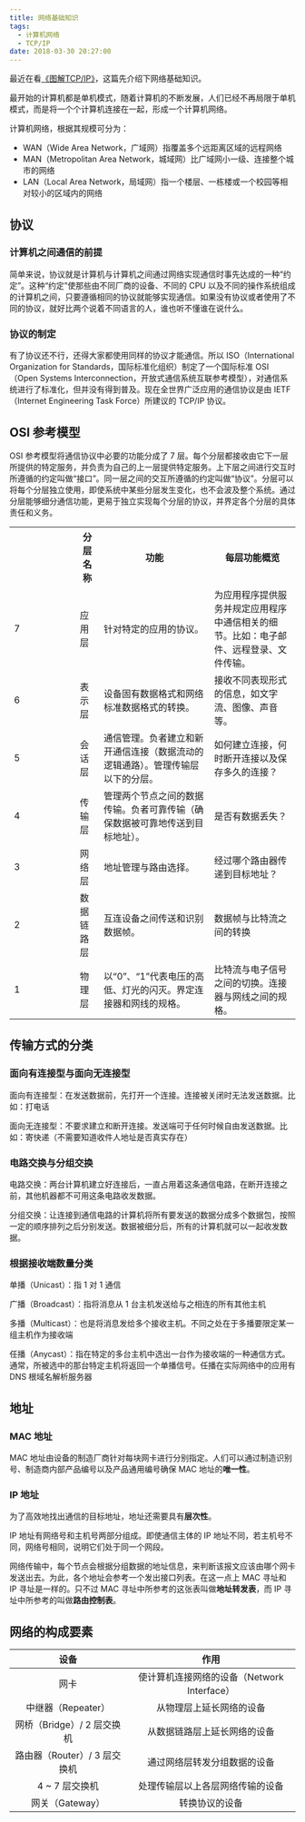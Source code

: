 ```yaml
---
title: 网络基础知识
tags:
  - 计算机网络
  - TCP/IP
date: 2018-03-30 20:27:00
---
```



最近在看[《图解TCP/IP》](https://www.amazon.cn/dp/B00DMS9990/)，这篇先介绍下网络基础知识。

最开始的计算机都是单机模式，随着计算机的不断发展，人们已经不再局限于单机模式，而是将一个个计算机连接在一起，形成一个计算机网络。

<!-- more -->


计算机网络，根据其规模可分为：
* WAN（Wide Area Network，广域网）指覆盖多个远距离区域的远程网络
* MAN（Metropolitan Area Network，城域网）比广域网小一级、连接整个城市的网络
* LAN（Local Area Network，局域网）指一个楼层、一栋楼或一个校园等相对较小的区域内的网络


## 协议

### 计算机之间通信的前提

简单来说，协议就是计算机与计算机之间通过网络实现通信时事先达成的一种“约定”。这种“约定”使那些由不同厂商的设备、不同的 CPU 以及不同的操作系统组成的计算机之间，只要遵循相同的协议就能够实现通信。如果没有协议或者使用了不同的协议，就好比两个说着不同语言的人，谁也听不懂谁在说什么。

### 协议的制定

有了协议还不行，还得大家都使用同样的协议才能通信。所以 ISO（International Organization for Standards，国际标准化组织）制定了一个国际标准 OSI（Open Systems Interconnection，开放式通信系统互联参考模型），对通信系统进行了标准化，但并没有得到普及。现在全世界广泛应用的通信协议是由 IETF（Internet Engineering Task Force）所建议的 TCP/IP 协议。
 
## OSI 参考模型

OSI 参考模型将通信协议中必要的功能分成了 7 层。每个分层都接收由它下一层所提供的特定服务，并负责为自己的上一层提供特定服务。上下层之间进行交互时所遵循的约定叫做“接口”。同一层之间的交互所遵循的约定叫做“协议”。分层可以将每个分层独立使用，即使系统中某些分层发生变化，也不会波及整个系统。通过分层能够细分通信功能，更易于独立实现每个分层的协议，并界定各个分层的具体责任和义务。


<table>
    <tr>
        <th  style="width: 100px;"></th>
        <th >分层名称</th>
        <th>功能</th>
        <th>每层功能概览</th>
    </tr>
    <tr>
        <td>7</td>
        <td>应用层</td>
        <td>针对特定的应用的协议。</td>
        <td>为应用程序提供服务并规定应用程序中通信相关的细节。比如：电子邮件、远程登录、文件传输。</td>
    </tr>
    <tr>
        <td>6</td>
        <td>表示层</td>
        <td>设备固有数据格式和网络标准数据格式的转换。</td>
        <td>接收不同表现形式的信息，如文字流、图像、声音等。</td>
    </tr>
    <tr>
        <td>5</td>
        <td>会话层</td>
        <td>通信管理。负者建立和新开通信连接（数据流动的逻辑通路）。管理传输层以下的分层。</td>
        <td>如何建立连接，何时断开连接以及保存多久的连接？</td>
    </tr>
    <tr>
        <td>4</td>
        <td>传输层</td>
        <td>管理两个节点之间的数据传输。负者可靠传输（确保数据被可靠地传送到目标地址）。</td>
        <td>是否有数据丢失？</td>
    </tr>
    <tr>
        <td>3</td>
        <td>网络层</td>
        <td>地址管理与路由选择。</td>
        <td>经过哪个路由器传递到目标地址？</td>
    </tr>
    <tr>
        <td>2</td>
        <td>数据链路层</td>
        <td>互连设备之间传送和识别数据帧。</td>
        <td>数据帧与比特流之间的转换</td>
    </tr>
    <tr>
        <td>1</td>
        <td>物理层</td>
        <td>以“0”、“1”代表电压的高低、灯光的闪灭。界定连接器和网线的规格。</td>
        <td>比特流与电子信号之间的切换。连接器与网线之间的规格。</td>
    </tr>
</table>



## 传输方式的分类

### 面向有连接型与面向无连接型

面向有连接型：在发送数据前，先打开一个连接。连接被关闭时无法发送数据。比如：打电话

面向无连接型：不要求建立和断开连接。发送端可于任何时候自由发送数据。比如：寄快递（不需要知道收件人地址是否真实存在）

### 电路交换与分组交换

电路交换：两台计算机建立好连接后，一直占用着这条通信电路，在断开连接之前，其他机器都不可用这条电路收发数据。

分组交换：让连接到通信电路的计算机将所有要发送的数据分成多个数据包，按照一定的顺序排列之后分别发送。数据被细分后，所有的计算机就可以一起收发数据。

### 根据接收端数量分类

单播（Unicast）：指 1 对 1 通信

广播（Broadcast）：指将消息从 1 台主机发送给与之相连的所有其他主机

多播（Multicast）：也是将消息发给多个接收主机。不同之处在于多播要限定某一组主机作为接收端

任播（Anycast）：指在特定的多台主机中选出一台作为接收端的一种通信方式。通常，所被选中的那台特定主机将返回一个单播信号。任播在实际网络中的应用有 DNS 根域名解析服务器

## 地址

### MAC 地址

MAC 地址由设备的制造厂商针对每块网卡进行分别指定。人们可以通过制造识别号、制造商内部产品编号以及产品通用编号确保 MAC 地址的**唯一性**。

### IP 地址

为了高效地找出通信的目标地址，地址还需要具有**层次性**。

IP 地址有网络号和主机号两部分组成。即使通信主体的 IP 地址不同，若主机号不同，网络号相同，说明它们处于同一个网段。

网络传输中，每个节点会根据分组数据的地址信息，来判断该报文应该由哪个网卡发送出去。为此，各个地址会参考一个发出接口列表。在这一点上 MAC 寻址和 IP 寻址是一样的。只不过 MAC 寻址中所参考的这张表叫做**地址转发表**，而 IP 寻址中所参考的叫做**路由控制表**。



## 网络的构成要素

| 设备 | 作用 |
|:---:|:---:|
| 网卡 | 使计算机连接网络的设备（Network Interface）
| 中继器（Repeater）|从物理层上延长网络的设备
| 网桥（Bridge）/ 2 层交换机| 从数据链路层上延长网络的设备
| 路由器（Router）/ 3 层交换机| 通过网络层转发分组数据的设备
| 4 ~ 7 层交换机| 处理传输层以上各层网络传输的设备
| 网关（Gateway）| 转换协议的设备



